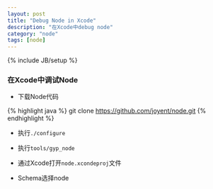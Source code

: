 ```yaml
---
layout: post
title: "Debug Node in Xcode"
description: "在Xcode中debug node"
category: "node"
tags: [node]
---
```

{% include JB/setup %}

### 在Xcode中调试Node

- 下载Node代码

{% highlight java %}
git clone https://github.com/joyent/node.git
{% endhighlight %}

- 执行`./configure`

- 执行`tools/gyp_node`

- 通过Xcode打开`node.xcondeproj`文件

- Schema选择node
